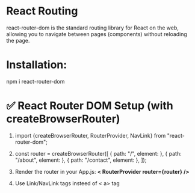 # React Routing

react-router-dom is the standard routing library for React on the web, allowing you to navigate between pages (components) without reloading the page.
# Installation:
npm i react-router-dom

# ✅ React Router DOM Setup (with createBrowserRouter)
1. import {createBrowserRouter, RouterProvider, NavLink} from "react-router-dom";
2. const router = createBrowserRouter([
  { path: "/", element: <Home /> },
  { path: "/about", element: <About /> },
  { path: "/contact", element: <Contact /> },
]);

3. Render the router in your App.js: <b> < RouterProvider router={router} /></b>
4. Use Link/NavLink tags insteed of < a> tag
